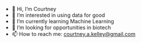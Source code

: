 - 👋 Hi, I’m Courtney
- 👀 I’m interested in using data for good
- 🌱 I’m currently learning Machine Learning
- 💞️ I’m looking for opportunities in biotech
- 📫 How to reach me: courtney.a.kelley@gmail.com

<!---
cakelle/cakelle is a ✨ special ✨ repository because its `README.md` (this file) appears on your GitHub profile.
You can click the Preview link to take a look at your changes.
--->
